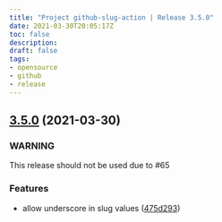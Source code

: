 ```yaml
---
title: "Project github-slug-action | Release 3.5.0"
date: 2021-03-30T20:05:17Z
toc: false
description: 
draft: false
tags:
- opensource
- github
- release
---
```

## [3.5.0](http://github.com/rlespinasse/github-slug-action/compare/3.4.0...3.5.0) (2021-03-30)

### WARNING

This release should not be used due to #65


### Features

* allow underscore in slug values ([475d293](http://github.com/rlespinasse/github-slug-action/commit/475d293680b998a3315846828329f05bfff4ac9c))



